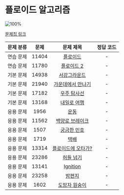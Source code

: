 # 플로이드 알고리즘

![100%](https://progress-bar.dev/0/?scale=15&title=progress&width=500&color=babaca&suffix=/15)

[문제집 링크](https://www.acmicpc.net/workbook/view/10318)

| 문제 분류 | 문제 | 문제 제목 | 정답 코드 |
| :--: | :--: | :--: | :--: |
| 연습 문제 | 11404 | [플로이드](https://www.acmicpc.net/problem/11404) | - |
| 연습 문제 | 11780 | [플로이드 2](https://www.acmicpc.net/problem/11780) | - |
| 기본 문제 | 14938 | [서강그라운드](https://www.acmicpc.net/problem/14938) | - |
| 기본 문제 | 21940 | [가운데에서 만나기](https://www.acmicpc.net/problem/21940) | - |
| 기본 문제 | 17182 | [우주 탐사선](https://www.acmicpc.net/problem/17182) | - |
| 기본 문제 | 13168 | [내일로 여행](https://www.acmicpc.net/problem/13168) | - |
| 응용 문제 | 1956 | [운동](https://www.acmicpc.net/problem/1956) | - |
| 응용 문제 | 11562 | [백양로 브레이크](https://www.acmicpc.net/problem/11562) | - |
| 응용 문제 | 1507 | [궁금한 민호](https://www.acmicpc.net/problem/1507) | - |
| 응용 문제 | 1719 | [택배](https://www.acmicpc.net/problem/1719) | - |
| 응용 문제 | 13314 | [플로이드에 오타가?](https://www.acmicpc.net/problem/13314) | - |
| 응용 문제 | 23286 | [허들 넘기](https://www.acmicpc.net/problem/23286) | - |
| 응용 문제 | 13141 | [Ignition](https://www.acmicpc.net/problem/13141) | - |
| 응용 문제 | 23258 | [밤편지](https://www.acmicpc.net/problem/23258) | - |
| 응용 문제 | 1602 | [도망자 원숭이](https://www.acmicpc.net/problem/1602) | - |
